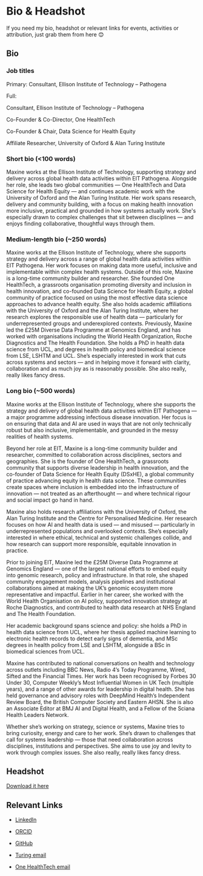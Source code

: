 # Bio & Headshot 

If you need my bio, headshot or relevant links for events, activities or attribution, just grab them from here 😊

## Bio 

### Job titles

Primary:
Consultant, Ellison Institute of Technology – Pathogena

Full: 

Consultant, Ellison Institute of Technology – Pathogena

Co-Founder & Co-Director, One HealthTech

Co-Founder & Chair, Data Science for Health Equity

Affiliate Researcher, University of Oxford & Alan Turing Institute

### Short bio (<100 words)
Maxine works at the Ellison Institute of Technology, supporting strategy and delivery across global health data activities within EIT Pathogena. Alongside her role, she leads two global communities — One HealthTech and Data Science for Health Equity — and continues academic work with the University of Oxford and the Alan Turing Institute. Her work spans research, delivery and community building, with a focus on making health innovation more inclusive, practical and grounded in how systems actually work. She's especially drawn to complex challenges that sit between disciplines — and enjoys finding collaborative, thoughtful ways through them.


### Medium-length bio (~250 words)
Maxine works at the Ellison Institute of Technology, where she supports strategy and delivery across a range of global health data activities within EIT Pathogena. Her work focuses on making data more useful, inclusive and implementable within complex health systems. 
Outside of this role, Maxine is a long-time community builder and researcher. She founded One HealthTech, a grassroots organisation promoting diversity and inclusion in health innovation, and co-founded Data Science for Health Equity, a global community of practice focused on using the most effective data science approaches to advance health equity. She also holds academic affiliations with the University of Oxford and the Alan Turing Institute, where her research explores the responsible use of health data — particularly for underrepresented groups and underexplored contexts.
Previously, Maxine led the £25M Diverse Data Programme at Genomics England, and has worked with organisations including the World Health Organization, Roche Diagnostics and The Health Foundation. She holds a PhD in health data science from UCL, and degrees in health policy and biomedical science from LSE, LSHTM and UCL.
She’s especially interested in work that cuts across systems and sectors — and in helping move it forward with clarity, collaboration and as much joy as is reasonably possible. She also really, really likes fancy dress.

### Long bio (~500 words)
Maxine works at the Ellison Institute of Technology, where she supports the strategy and delivery of global health data activities within EIT Pathogena — a major programme addressing infectious disease innovation. Her focus is on ensuring that data and AI are used in ways that are not only technically robust but also inclusive, implementable, and grounded in the messy realities of health systems.

Beyond her role at EIT, Maxine is a long-time community builder and researcher, committed to collaboration across disciplines, sectors and geographies. She is the founder of One HealthTech, a grassroots community that supports diverse leadership in health innovation, and the co-founder of Data Science for Health Equity (DSxHE), a global community of practice advancing equity in health data science. These communities create spaces where inclusion is embedded into the infrastructure of innovation — not treated as an afterthought — and where technical rigour and social impact go hand in hand.

Maxine also holds research affiliations with the University of Oxford, the Alan Turing Institute and the Centre for Personalised Medicine. Her research focuses on how AI and health data is used — and misused — particularly in underrepresented populations and overlooked contexts. She’s especially interested in where ethical, technical and systemic challenges collide, and how research can support more responsible, equitable innovation in practice.

Prior to joining EIT, Maxine led the £25M Diverse Data Programme at Genomics England — one of the largest national efforts to embed equity into genomic research, policy and infrastructure. In that role, she shaped community engagement models, analysis pipelines and institutional collaborations aimed at making the UK’s genomic ecosystem more representative and impactful. Earlier in her career, she worked with the World Health Organisation on AI policy, supported innovation strategy at Roche Diagnostics, and contributed to health data research at NHS England and The Health Foundation.

Her academic background spans science and policy: she holds a PhD in health data science from UCL, where her thesis applied machine learning to electronic health records to detect early signs of dementia, and MSc degrees in health policy from LSE and LSHTM, alongside a BSc in biomedical sciences from UCL.

Maxine has contributed to national conversations on health and technology across outlets including BBC News, Radio 4’s Today Programme, Wired, Sifted and the Financial Times. Her work has been recognised by Forbes 30 Under 30, Computer Weekly’s Most Influential Women in UK Tech (multiple years), and a range of other awards for leadership in digital health. She has held governance and advisory roles with DeepMind Health’s Independent Review Board, the British Computer Society and Eastern AHSN. She is also an Associate Editor at BMJ AI and Digital Health, and a Fellow of the Sciana Health Leaders Network.

Whether she’s working on strategy, science or systems, Maxine tries to bring curiosity, energy and care to her work. She’s drawn to challenges that call for systems leadership — those that need collaboration across disciplines, institutions and perspectives. She aims to use joy and levity to work through complex issues. She also really, really likes fancy dress.



## Headshot

[Download it here](https://raw.githubusercontent.com/maximacki/headshot-bio/master/Maxine%20Mackintosh%20Headshot.jpg)

## Relevant Links

- [LinkedIn](https://www.linkedin.com/in/maxinemackintosh/)
- [ORCID](https://orcid.org/0000-0003-3740-1302)
- [GitHub](https://github.com/maximacki)

- [Turing email](mailto:mmackintosh@turing.ac.uk)
- [One HealthTech email](mailto:maxine@onehealthtech.com)
